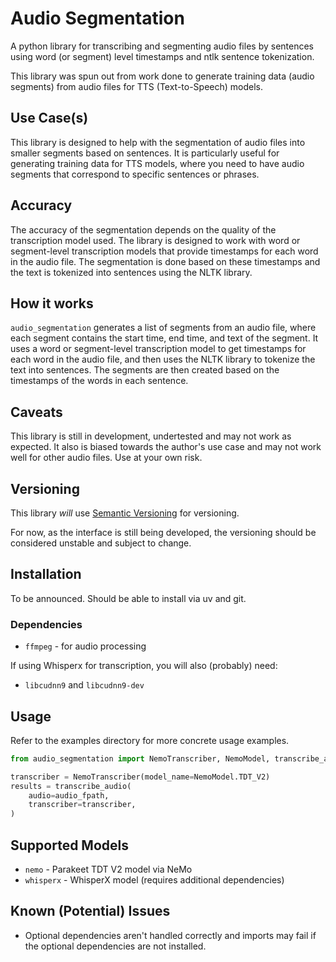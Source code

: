 # Audio Segmentation

A python library for transcribing and segmenting audio files by sentences using word (or segment) level timestamps and ntlk sentence tokenization.

This library was spun out from work done to generate training data (audio segments) from audio files for TTS (Text-to-Speech) models.

## Use Case(s)

This library is designed to help with the segmentation of audio files into smaller segments based on sentences. It is particularly useful for generating training data for TTS models, where you need to have audio segments that correspond to specific sentences or phrases.

## Accuracy

The accuracy of the segmentation depends on the quality of the transcription model used. The library is designed to work with word or segment-level transcription models that provide timestamps for each word in the audio file. The segmentation is done based on these timestamps and the text is tokenized into sentences using the NLTK library.

## How it works

`audio_segmentation` generates a list of segments from an audio file, where each segment contains the start time, end time, and text of the segment. It uses a word or segment-level transcription model to get timestamps for each word in the audio file, and then uses the NLTK library to tokenize the text into sentences. The segments are then created based on the timestamps of the words in each sentence.

## Caveats

This library is still in development, undertested and may not work as expected. It also is biased towards the author's use case and may not work well for other audio files. Use at your own risk.

## Versioning

This library _will_ use [Semantic Versioning](https://semver.org/) for versioning.

For now, as the interface is still being developed, the versioning should be considered unstable and subject to change.

## Installation

To be announced. Should be able to install via uv and git.

### Dependencies

- `ffmpeg` - for audio processing

If using Whisperx for transcription, you will also (probably) need:

- `libcudnn9` and `libcudnn9-dev`

## Usage

Refer to the examples directory for more concrete usage examples.

```python
from audio_segmentation import NemoTranscriber, NemoModel, transcribe_audio

transcriber = NemoTranscriber(model_name=NemoModel.TDT_V2)
results = transcribe_audio(
    audio=audio_fpath,
    transcriber=transcriber,
)
```

## Supported Models

- `nemo` - Parakeet TDT V2 model via NeMo
- `whisperx` - WhisperX model (requires additional dependencies)



## Known (Potential) Issues

- Optional dependencies aren't handled correctly and imports may fail if the optional dependencies are not installed.
